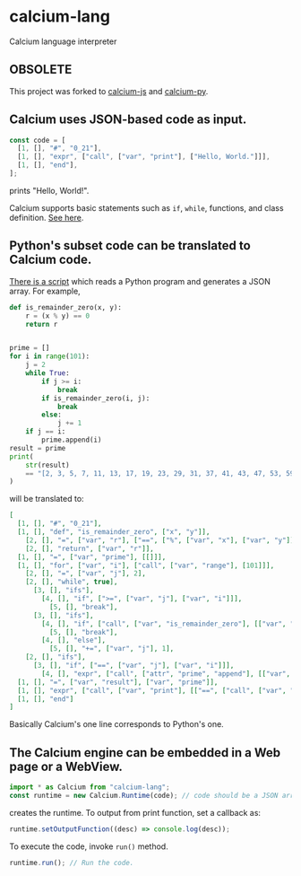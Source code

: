 # calcium-lang

Calcium language interpreter

## OBSOLETE

This project was forked to [calcium-js](https://www.npmjs.com/package/calcium-js) and [calcium-py](https://github.com/0xCAF2/calcium-py).

## Calcium uses JSON-based code as input.

```javascript
const code = [
  [1, [], "#", "0_21"],
  [1, [], "expr", ["call", ["var", "print"], ["Hello, World."]]],
  [1, [], "end"],
];
```

prints "Hello, World!".

Calcium supports basic statements such as `if`, `while`, functions, and class definition. [See here](https://sites.google.com/view/calcium-lang/commands).

## Python's subset code can be translated to Calcium code.

[There is a script](https://github.com/0xCAF2/python2calcium) which reads a Python program and generates a JSON array. For example,

```python
def is_remainder_zero(x, y):
    r = (x % y) == 0
    return r


prime = []
for i in range(101):
    j = 2
    while True:
        if j >= i:
            break
        if is_remainder_zero(i, j):
            break
        else:
            j += 1
    if j == i:
        prime.append(i)
result = prime
print(
    str(result)
    == "[2, 3, 5, 7, 11, 13, 17, 19, 23, 29, 31, 37, 41, 43, 47, 53, 59, 61, 67, 71, 73, 79, 83, 89, 97]"
)
```

will be translated to:

```json
[
  [1, [], "#", "0_21"],
  [1, [], "def", "is_remainder_zero", ["x", "y"]],
    [2, [], "=", ["var", "r"], ["==", ["%", ["var", "x"], ["var", "y"]], 0]],
    [2, [], "return", ["var", "r"]],
  [1, [], "=", ["var", "prime"], [[]]],
  [1, [], "for", ["var", "i"], ["call", ["var", "range"], [101]]],
    [2, [], "=", ["var", "j"], 2],
    [2, [], "while", true],
      [3, [], "ifs"],
        [4, [], "if", [">=", ["var", "j"], ["var", "i"]]],
          [5, [], "break"],
      [3, [], "ifs"],
        [4, [], "if", ["call", ["var", "is_remainder_zero"], [["var", "i"], ["var", "j"]]]],
          [5, [], "break"],
        [4, [], "else"],
          [5, [], "+=", ["var", "j"], 1],
    [2, [], "ifs"],
      [3, [], "if", ["==", ["var", "j"], ["var", "i"]]],
        [4, [], "expr", ["call", ["attr", "prime", "append"], [["var", "i"]]]],
  [1, [], "=", ["var", "result"], ["var", "prime"]],
  [1, [], "expr", ["call", ["var", "print"], [["==", ["call", ["var", "str"], [["var", "result"]]], "[2, 3, 5, 7, 11, 13, 17, 19, 23, 29, 31, 37, 41, 43, 47, 53, 59, 61, 67, 71, 73, 79, 83, 89, 97]"]]]],
  [1, [], "end"]
]
```

Basically Calcium's one line corresponds to Python's one.

## The Calcium engine can be embedded in a Web page or a WebView.

```javascript
import * as Calcium from "calcium-lang";
const runtime = new Calcium.Runtime(code); // code should be a JSON array.
```

creates the runtime. To output from print function, set a callback as:

```javascript
runtime.setOutputFunction((desc) => console.log(desc));
```

To execute the code, invoke `run()` method.

```javascript
runtime.run(); // Run the code.
```
